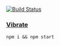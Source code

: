 [![Build Status](https://travis-ci.org/seanyesmunt/vibrate.svg?branch=master)](https://travis-ci.org/seanyesmunt/vibrate)

### [Vibrate](https://soundcloud.com/hot-creations/audiojack-ft-kevin-knapp-vibrate-clip)

`npm i && npm start`
